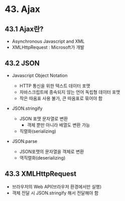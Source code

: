 # 43. Ajax

## 43.1 Ajax란?

- Asynchronous Javascript and XML
- XMLHttpRequest : Microsoft가 개발

## 43.2 JSON

- Javascript Object Notation

  - HTTP 통신을 위한 텍스트 데이터 포맷
  - 자바스크립트에 종속되지 않는 언어 독립형 데이터 포맷
  - 작은 따옴표 사용 불가, 큰 따옴표로 묶어야 함

- JSON.stringify

  - JSON 포맷 문자열로 변환
    - 객체 뿐만 아니라 배열도 변환 가능
  - 직렬화(serializing)

- JSON.parse
  - JSON포맷의 문자열을 객체로 변환
  - 역직렬화(deserializing)

## 43.3 XMLHttpRequest

- 브라우저의 Web API(브라우저 환경에서만 실행)
- 객체 전달 시 JSON.stringify 해서 전달해야 함
